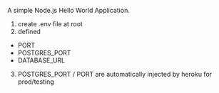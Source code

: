 A simple Node.js Hello World Application.



1. create .env file at root
2. defined
  - PORT
  - POSTGRES_PORT
  - DATABASE_URL

3. POSTGRES_PORT / PORT are automatically injected by heroku for prod/testing
